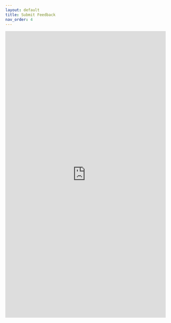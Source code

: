 ```yaml
---
layout: default
title: Submit Feedback
nav_order: 4
---
```


<style>
iframe {
  width: 100%;
  height: 900px;
  border: none;
}
</style>

<iframe src="https://docs.google.com/forms/d/e/1FAIpQLSe6CJnivYQbonEWSt_7VWG1Po_I5EvtDzWKqpSV-vD8W0Q9og/viewform?usp=dialog"
        loading="lazy">
  Loading…
</iframe>